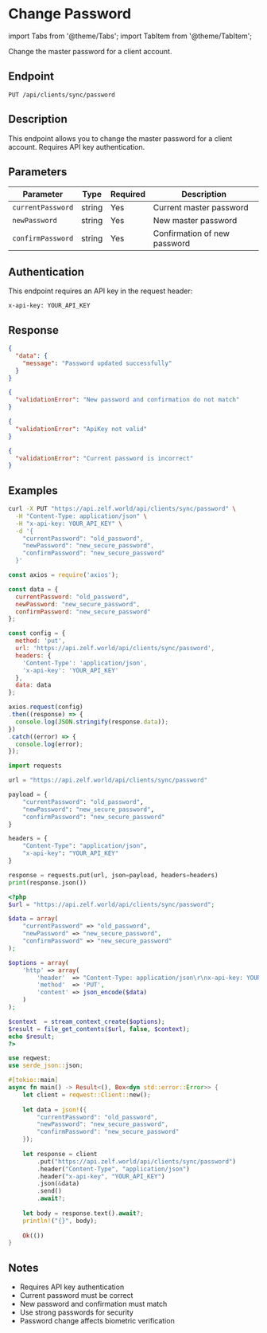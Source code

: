 # Change Password

import Tabs from '@theme/Tabs';
import TabItem from '@theme/TabItem';

Change the master password for a client account.

## Endpoint

```
PUT /api/clients/sync/password
```

## Description

This endpoint allows you to change the master password for a client account. Requires API key authentication.

## Parameters

| Parameter | Type | Required | Description |
|-----------|------|----------|-------------|
| `currentPassword` | string | Yes | Current master password |
| `newPassword` | string | Yes | New master password |
| `confirmPassword` | string | Yes | Confirmation of new password |

## Authentication

This endpoint requires an API key in the request header:
```
x-api-key: YOUR_API_KEY
```

## Response

<Tabs>
<TabItem value="200" label="200 OK" default>

```json
{
  "data": {
    "message": "Password updated successfully"
  }
}
```

</TabItem>

<TabItem value="400" label="400 Bad Request">

```json
{
  "validationError": "New password and confirmation do not match"
}
```

</TabItem>

<TabItem value="403" label="403 Forbidden">

```json
{
  "validationError": "ApiKey not valid"
}
```

</TabItem>

<TabItem value="409" label="409 Conflict">

```json
{
  "validationError": "Current password is incorrect"
}
```

</TabItem>
</Tabs>

## Examples

<Tabs>
<TabItem value="curl" label="cURL" default>

```bash
curl -X PUT "https://api.zelf.world/api/clients/sync/password" \
  -H "Content-Type: application/json" \
  -H "x-api-key: YOUR_API_KEY" \
  -d '{
    "currentPassword": "old_password",
    "newPassword": "new_secure_password",
    "confirmPassword": "new_secure_password"
  }'
```

</TabItem>

<TabItem value="nodejs" label="Node.js">

```javascript
const axios = require('axios');

const data = {
  currentPassword: "old_password",
  newPassword: "new_secure_password",
  confirmPassword: "new_secure_password"
};

const config = {
  method: 'put',
  url: 'https://api.zelf.world/api/clients/sync/password',
  headers: { 
    'Content-Type': 'application/json',
    'x-api-key': 'YOUR_API_KEY'
  },
  data: data
};

axios.request(config)
.then((response) => {
  console.log(JSON.stringify(response.data));
})
.catch((error) => {
  console.log(error);
});
```

</TabItem>

<TabItem value="python" label="Python">

```python
import requests

url = "https://api.zelf.world/api/clients/sync/password"

payload = {
    "currentPassword": "old_password",
    "newPassword": "new_secure_password",
    "confirmPassword": "new_secure_password"
}

headers = {
    "Content-Type": "application/json",
    "x-api-key": "YOUR_API_KEY"
}

response = requests.put(url, json=payload, headers=headers)
print(response.json())
```

</TabItem>

<TabItem value="php" label="PHP">

```php
<?php
$url = "https://api.zelf.world/api/clients/sync/password";

$data = array(
    "currentPassword" => "old_password",
    "newPassword" => "new_secure_password",
    "confirmPassword" => "new_secure_password"
);

$options = array(
    'http' => array(
        'header'  => "Content-Type: application/json\r\nx-api-key: YOUR_API_KEY\r\n",
        'method'  => 'PUT',
        'content' => json_encode($data)
    )
);

$context  = stream_context_create($options);
$result = file_get_contents($url, false, $context);
echo $result;
?>
```

</TabItem>

<TabItem value="rust" label="Rust">

```rust
use reqwest;
use serde_json::json;

#[tokio::main]
async fn main() -> Result<(), Box<dyn std::error::Error>> {
    let client = reqwest::Client::new();
    
    let data = json!({
        "currentPassword": "old_password",
        "newPassword": "new_secure_password",
        "confirmPassword": "new_secure_password"
    });
    
    let response = client
        .put("https://api.zelf.world/api/clients/sync/password")
        .header("Content-Type", "application/json")
        .header("x-api-key", "YOUR_API_KEY")
        .json(&data)
        .send()
        .await?;
    
    let body = response.text().await?;
    println!("{}", body);
    
    Ok(())
}
```

</TabItem>
</Tabs>

## Notes

- Requires API key authentication
- Current password must be correct
- New password and confirmation must match
- Use strong passwords for security
- Password change affects biometric verification
